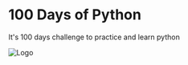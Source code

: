 
# 100 Days of Python

It's 100 days challenge to practice and learn python


![Logo](https://legacy.python.org/community/logos/python-logo-generic.svg)

